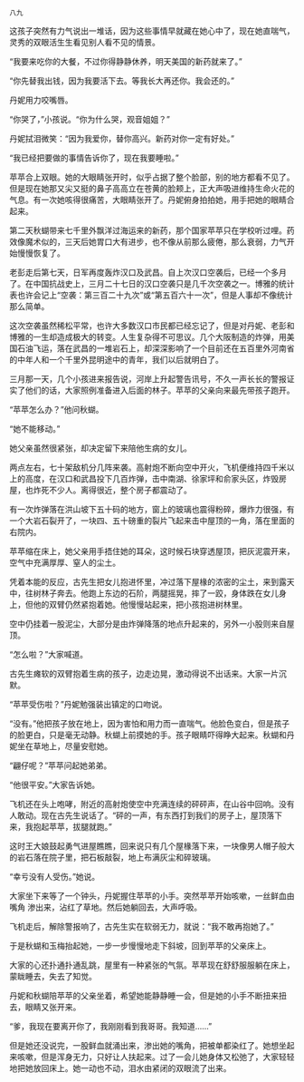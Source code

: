     八九 

   这孩子突然有力气说出一堆话，因为这些事情早就藏在她心中了，现在她直喘气，灵秀的双眼活生生看见别人看不见的情景。

   “我要来吃你的大餐，不过你得静静休养，明天美国的新药就来了。”

   “你先替我出钱，因为我要活下去。等我长大再还你。我会还的。”

   丹妮用力咬嘴唇。

   “你哭了，”小孩说。“你为什么哭，观音姐姐？”

   丹妮拭泪微笑：“因为我爱你，替你高兴。新药对你一定有好处。”

   “我已经把要做的事情告诉你了，现在我要睡啦。”

   苹苹合上双眼。她的大眼睛张开时，似乎占据了整个脸部，别的地方都看不见了。但是现在她那又尖又挺的鼻子高高立在苍黄的脸颊上，正大声吸进维持生命火花的气息。有一次她咳得很痛苦，大眼睛张开了。丹妮俯身拍拍她，用手把她的眼睛合起来。

   第二天秋蝴带来七千里外飘洋过海运来的新药，那个国家苹苹只在学校听过哩。药效像魔术似的，三天后她胃口大有进步，也不像从前那么疲倦，那么衰弱，力气开始慢慢恢复了。

   老彭走后第七天，日军再度轰炸汉口及武昌。自上次汉口空袭后，已经一个多月了。在中国抗战史上，三月二十七日的汉口空袭只是几千次空袭之一。博雅的统计表也许会记上“空袭：第三百二十九次”或“第五百六十一次”，但是人事却不像统计那么简单。

   这次空袭虽然稀松平常，也许大多数汉口市民都已经忘记了，但是对丹妮、老彭和博雅的一生却造成极大的转变。人生复杂得不可思议。几个大阪制造的炸弹，用美国石油飞运，落在武昌的一堆岩石上，却深深影响了一个目前还在五百里外河南省的中年人和一个千里外昆明途中的青年，我们以后就明白了。

   三月那一天，几个小孩进来报告说，河岸上升起警告讯号，不久一声长长的警报证实了他们的话，大家照例准备进入后面的林子。苹苹的父亲向来最先带孩子跑开。

   “苹苹怎么办？”他问秋蝴。

   “她不能移动。”

   她父亲虽然很紧张，却决定留下来陪他生病的女儿。

   两点左右，七十架敌机分几阵来袭。高射炮不断向空中开火，飞机便维持四千米以上的高度，在汉口和武昌投下几百炸弹，击中南湖、徐家坪和俞家头区，炸毁房屋，也炸死不少人。离得很近，整个房子都震动了。

   有一次炸弹落在洪山坡下五十码的地方，窗上的玻璃也震得粉碎，爆炸力很强，有一个大岩石裂开了，一块四、五十磅重的裂片飞起来击中屋顶的一角，落在里面的右院内。

   苹苹缩在床上，她父亲用手捂住她的耳朵，这时候石块穿透屋顶，把灰泥震开来，空气中充满厚厚、窒人的尘土。

   凭着本能的反应，古先生把女儿抱进怀里，冲过落下屋椽的浓密的尘土，来到露天中，往树林子奔去。他跑上东边的石阶，两腿摇晃，摔了一跤，身体跌在女儿身上，但他的双臂仍然紧抱着她。他慢慢站起来，把小孩抱进树林里。

   空中仍挂着一股泥尘，大部分是由炸弹降落的地点升起来的，另外一小股则来自屋顶。

   “怎么啦？”大家喊道。

   古先生瘫软的双臂抱着生病的孩子，边走边晃，激动得说不出话来。大家一片沉默。

   “苹苹受伤啦？”丹妮勉强装出镇定的口吻说。

   “没有。”他把孩子放在地上，因为害怕和用力而一直喘气。他脸色变白，但是孩子的脸更白，只是毫无动静。秋蝴上前摸她的手。孩子眼睛吓得睁大起来。秋蝴和丹妮坐在草地上，尽量安慰她。

   “翩仔呢？”苹苹问起她弟弟。

   “他很平安。”大家告诉她。

   飞机还在头上咆哮，附近的高射炮使空中充满连续的砰砰声，在山谷中回响。没有人敢动。现在古先生说话了。“砰的一声，有东西打到我们的房子上，屋顶落下来，我抱起苹苹，拔腿就跑。”

   这时王大娘鼓起勇气进屋瞧瞧，回来说只有几个屋椽落下来，一块像男人帽子般大的岩石落在院子里，把石板敲裂，地上布满灰尘和碎玻璃。

   “幸亏没有人受伤。”她说。

   大家坐下来等了一个钟头，丹妮握住苹苹的小手。突然苹苹开始咳嗽，一丝鲜血由嘴角 渗出来，沾红了草地。然后她躺回去，大声呼吸。

   飞机走后，解除警报响了，古先生实在软弱无力，就说：“我不敢再抱她了。”

   于是秋蝴和玉梅抬起她，一步一步慢慢地走下斜坡，回到苹苹的父亲床上。

   大家的心还扑通扑通乱跳，屋里有一种紧张的气氛。苹苹现在舒舒服服躺在床上，蒙眬睡去，失去了知觉。

   丹妮和秋蝴陪苹苹的父亲坐着，希望她能静静睡一会，但是她的小手不断扭来扭去，眼睛又张开来。

   “爹，我现在要离开你了，我刚刚看到我哥哥。我知道……”

   但是她还没说完，一股鲜血就涌出来，渗出她的嘴角，把被单都染红了。她想坐起来咳嗽，但是浑身无力，只好让人扶起来。过了一会儿她身体又松弛了，大家轻轻地把她放回床上。她一动也不动，泪水由紧闭的双眼流了出来。

